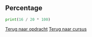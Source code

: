 ## Percentage

```python
print(16 / 20 * 100)
```

[Terug naar opdracht](/taken/percentage.html)
[Terug naar cursus](/05_meerderebewerkingen.html)